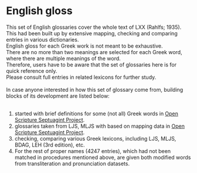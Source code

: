 # English gloss

This set of English glossaries cover the whole text of LXX (Rahlfs; 1935).<br>
This had been built up by extensive mapping, checking and comparing entries in various dictionaries.<br>
English gloss for each Greek work is not meant to be exhaustive.  
There are no more than two meanings are selected for each Greek word, where there are multiple meanings of the word.  
Therefore, users have to be aware that the set of glossaries here is for quick reference only.  
Please consult full entries in related lexicons for further study.<br>
<br>
In case anyone interested in how this set of glossary come from, building blocks of its development are listed below:<br>
<br>
1. started with brief definitions for some (not all) Greek words in <a href='https://github.com/openscriptures/GreekResources'>Open Scripture Septuagint Project</a>.<br>
2. glossaries taken from LJS, MLJS with based on mapping data in <a href='https://github.com/openscriptures/GreekResources'>Open Scripture Septuagint Project</a>.<br>
3. checking, comparing various Greek lexicons, including LJS, MLJS, BDAG, LEH (3rd edition), etc.<br>
4. For the rest of proper names (4247 entries), which had not been matched in procedures mentioned above, are given both modified words from transliteration and pronunciation datasets.
